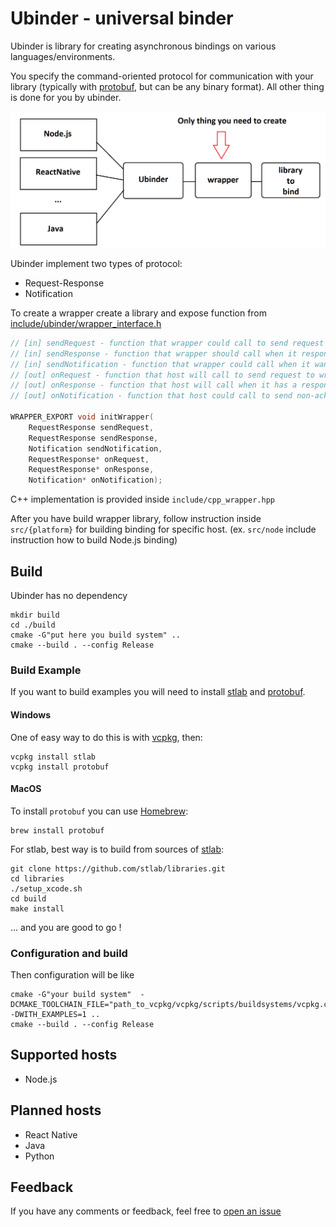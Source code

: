 # Ubinder - universal binder

Ubinder is library for creating asynchronous bindings on various languages/environments.

You specify the command-oriented protocol for communication with your library (typically with [protobuf](https://developers.google.com/protocol-buffers/), but can be any binary format).
All other thing is done for you by ubinder.

<p align="center">
 <img src="/docs/images/ubinder_overview.png" width="550"/>
</p>

Ubinder implement two types of protocol:
* Request-Response
* Notification

To create a wrapper create a library and expose function from [include/ubinder/wrapper_interface.h](https://github.com/teams2ua/ubinder/blob/master/include/ubinder/wrapper_interface.h)

``` C
// [in] sendRequest - function that wrapper could call to send request to host, response will be received with call onResponse
// [in] sendResponse - function that wrapper should call when it respond for incoming request received in onRequest
// [in] sendNotification - function that wrapper could call when it want to send some notification to host
// [out] onRequest - function that host will call to send request to wrapper, response should be send by calling sendResponse
// [out] onResponse - function that host will call when it has a response for wrapper request sent by sendRequest
// [out] onNotification - function that host could call to send non-acknowledge notification

WRAPPER_EXPORT void initWrapper(
    RequestResponse sendRequest, 
    RequestResponse sendResponse,
    Notification sendNotification,
    RequestResponse* onRequest,
    RequestResponse* onResponse,
    Notification* onNotification);
```

C++ implementation is provided inside `include/cpp_wrapper.hpp`

After you have build wrapper library, follow instruction inside `src/{platform}` for building binding for specific host. (ex. `src/node` include instruction how to build Node.js binding)

## Build

Ubinder has no dependency
```shell
mkdir build
cd ./build
cmake -G"put here you build system" ..
cmake --build . --config Release
```
### Build Example

If you want to build examples you will need to install [stlab](http://stlab.cc/) and [protobuf](https://developers.google.com/protocol-buffers/).

#### Windows

One of easy way to do this is with [vcpkg](https://github.com/Microsoft/vcpkg), then:
```
vcpkg install stlab
vcpkg install protobuf
```
#### MacOS

To install `protobuf` you can use [Homebrew](https://brew.sh/):
```
brew install protobuf 
```
For stlab, best way is to build from sources of [stlab](https://github.com/stlab/libraries):
```
git clone https://github.com/stlab/libraries.git 
cd libraries
./setup_xcode.sh
cd build 
make install
```
... and you are good to go !

### Configuration and build

Then configuration will be like
```
cmake -G"your build system"  -DCMAKE_TOOLCHAIN_FILE="path_to_vcpkg/vcpkg/scripts/buildsystems/vcpkg.cmake" -DWITH_EXAMPLES=1 ..
cmake --build . --config Release
```

## Supported hosts

* Node.js

## Planned hosts

* React Native
* Java
* Python

## Feedback

If you have any comments or feedback, feel free to [open an issue](https://github.com/teams2ua/ubinder)